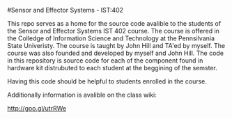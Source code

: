 #Sensor and Effector Systems - IST:402

This repo serves as a home for the source code avalible to the students of the Sensor and Effector Systems IST 402 course. The course is offered in the Colledge of Information Science and Technology at the Pennsilvania State Univeristy. The course is taught by John Hill and TA'ed by myself. The course was also founded and developed by myself and John Hill. The code in this repository is source code for each of the component found in hardware kit distrubuted to each student at the beggining of the semster.

Having this code should be helpful to students enrolled in the course.

Additionally information is avalible on the class wiki:

http://goo.gl/utrRWe